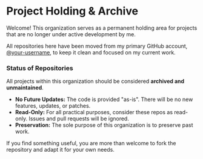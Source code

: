 # Project Holding & Archive

Welcome! This organization serves as a permanent holding area for projects that are no longer under active development by me.

All repositories here have been moved from my primary GitHub account, [@your-username]([https://github.com/your-username](https://github.com/9boJ)), to keep it clean and focused on my current work.

### Status of Repositories

All projects within this organization should be considered **archived and unmaintained**.

* **No Future Updates:** The code is provided "as-is". There will be no new features, updates, or patches.
* **Read-Only:** For all practical purposes, consider these repos as read-only. Issues and pull requests will be ignored.
* **Preservation:** The sole purpose of this organization is to preserve past work.

If you find something useful, you are more than welcome to fork the repository and adapt it for your own needs.
